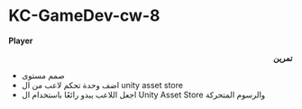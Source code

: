 # KC-GameDev-cw-8

**Player**

<p dir="rtl">
<strong>تمرين</strong> </p>


* صمم مستوى
* اضف وحدة تحكم لاعب من ال unity asset store 
* اجعل اللاعب يبدو رائعًا باستخدام ال Unity Asset Store والرسوم المتحركة
